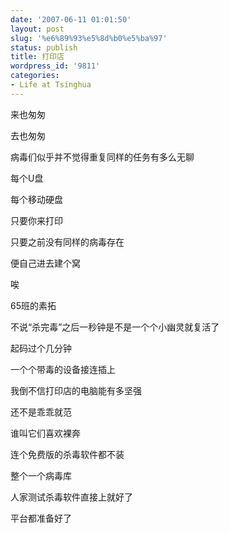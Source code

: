 ```yaml
---
date: '2007-06-11 01:01:50'
layout: post
slug: '%e6%89%93%e5%8d%b0%e5%ba%97'
status: publish
title: 打印店
wordpress_id: '9811'
categories:
- Life at Tsinghua
---
```


来也匆匆


去也匆匆


病毒们似乎并不觉得重复同样的任务有多么无聊


每个U盘


每个移动硬盘


只要你来打印


只要之前没有同样的病毒存在


便自己进去建个窝


唉


65班的素拓


不说“杀完毒”之后一秒钟是不是一个个小幽灵就复活了


起码过个几分钟


一个个带毒的设备接连插上


我倒不信打印店的电脑能有多坚强


还不是乖乖就范


谁叫它们喜欢裸奔


连个免费版的杀毒软件都不装


整个一个病毒库


人家测试杀毒软件直接上就好了


平台都准备好了

